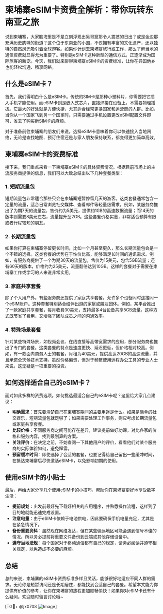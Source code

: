 # 柬埔寨eSIM卡资费全解析：带你玩转东南亚之旅

说到柬埔寨，大家脑海里是不是立刻浮现出吴哥窟那令人震撼的日出？或是金边那充满历史韵味的街道？这个位于东南亚的小国，不仅拥有丰富的文化遗产，还以独特的自然风光吸引着全球游客。如果你计划去柬埔寨旅行或工作，那么了解当地的通信资费就显得尤为重要了。特别是eSIM卡这种新型的通信方式，正逐渐成为国际旅客的新宠。今天，我们就来聊聊柬埔寨eSIM卡的资费标准，让你在异国他乡也能轻松沟通、畅享网络。

## 什么是eSIM卡？

首先，我们得明白什么是eSIM卡。传统的SIM卡是那种小塑料片，你需要把它插入手机才能使用。而eSIM卡则是嵌入式芯片，直接焊接在设备上，不需要物理插拔。它最大的好处就是方便快捷，尤其适合经常更换国家和运营商的人群。比如，当你从一个国家飞到另一个国家时，只需要通过手机设置更改eSIM配置文件即可，省去了购买新SIM卡的麻烦。

对于准备前往柬埔寨的朋友们来说，选择eSIM卡意味着你可以快速接入当地网络，无论是查找地图、预订住宿还是与家人朋友保持联系，都变得更加简单高效。

## 柬埔寨eSIM卡的资费标准

接下来，我们重点来看一下柬埔寨eSIM卡的具体资费情况。根据目前市场上的主流服务商提供的信息，我们可以大致总结出以下几种套餐类型：

### 1. 短期流量包

短期流量包非常适合那些只会在柬埔寨短暂停留几天的游客。这类套餐通常包含一定量的流量，适合日常浏览社交媒体、查看邮件等轻量级需求。例如，某服务商推出了为期7天的流量包，售价约为5美元，提供约1GB的高速数据流量；而14天的版本则需要8美元左右，流量提升至2GB。这些套餐价格实惠，非常适合预算有限或者行程较短的朋友。

### 2. 长期流量包

如果你打算在柬埔寨停留更长时间，比如一个月甚至更久，那么长期流量包会是一个不错的选择。这类套餐的优势在于性价比高，能够满足长时间的通讯需求。例如，有服务商提供了一个为期30天的流量包，售价为15美元，包含5GB流量；还有60天的版本，价格约为25美元，流量翻倍达到10GB。这样的套餐对于需要在柬埔寨工作或学习的人来说非常实用。

### 3. 家庭共享套餐

除了个人用户外，有些服务商还提供了家庭共享套餐，允许多个设备同时连接同一个eSIM账户。这种套餐特别适合结伴出游的家庭或朋友团体。例如，某平台推出了一款家庭共享套餐，每月收费30美元，支持最多4台设备共享5GB流量。这种方式既节省了费用，又增强了团队成员之间的沟通效率。

### 4. 特殊场景套餐

针对某些特殊场景，如视频会议、在线直播等高带宽需求的应用，部分服务商也推出了专门的套餐。这类套餐的特点是速度更快、延迟更低，但价格相对较高。例如，有一款面向商务人士的套餐，月租为40美元，提供高达20GB的高速流量，并且承诺全天候技术支持。虽然价格偏贵，但对于频繁使用远程办公工具的专业人士来说，这无疑是一项重要的投资。

## 如何选择适合自己的eSIM卡？

面对如此多样的资费选项，如何挑选最适合自己的eSIM卡呢？这里给大家几点建议：

- **明确需求**：首先要清楚自己在柬埔寨期间的主要用途是什么。如果是简单的社交娱乐，短期流量包就足够了；如果需要处理工作事务，则应考虑长期流量包或家庭共享套餐。
- **比较价格**：不同服务商之间可能存在差异，建议提前做好功课，对比各家的价格和服务内容，找到最划算的方案。
- **关注评价**：在决定之前，不妨查阅一下其他用户的评价，看看他们对某个服务商的实际体验如何，避免踩雷。
- **预留缓冲时间**：即使选择了合适的套餐，也要记得给自己留出一些缓冲时间，在抵达柬埔寨后尽快激活eSIM卡，以免影响初期的使用。

## 使用eSIM卡的小贴士

最后，再给大家分享几个使用eSIM卡的小技巧，帮助你在柬埔寨更好地享受数字生活：

- **提前规划**：出发前最好先下载好相关的应用程序，并熟悉操作流程，这样到了目的地就能迅速完成设置。
- **注意电量**：由于eSIM卡依赖于电池供电，因此要确保手机电量充足，尤其是在紧急情况下。
- **备份重要资料**：虽然现在网络发达，但在某些偏远地区可能会遇到信号不佳的情况，所以务必提前将重要文件备份到云端或其他存储设备中。
- **遵守当地法规**：每个国家对于移动通信都有自己的规定，请务必阅读并遵守相关规定，以免造成不必要的麻烦。

## 总结

总的来说，柬埔寨的eSIM卡资费标准多样且灵活，能够很好地适应不同人群的需求。无论你是短暂访问还是长期居住，都能找到合适自己的套餐。希望本文能为你提供有价值的参考，让你在柬埔寨的旅程更加顺畅愉快！如果你对eSIM卡还有什么疑问，欢迎随时留言讨论哦~

[TG💪+ @jx0703 ![Image](https://github.com/user-attachments/assets/dbca1d08-cadb-493c-b0ec-ad6f7a83f270)]